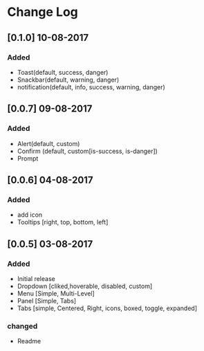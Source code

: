 # Change Log

## [0.1.0] 10-08-2017
### Added
- Toast(default, success, danger)
- Snackbar(default, warning, danger)
- notification(default, info, success, warning, danger)


## [0.0.7] 09-08-2017
### Added
- Alert(default, custom)
- Confirm (default, custom[is-success, is-danger])
- Prompt


## [0.0.6] 04-08-2017
### Added
- add icon
- Tooltips [right, top, bottom, left]


## [0.0.5] 03-08-2017
### Added
- Initial release
- Dropdown [cliked,hoverable, disabled, custom]
- Menu [Simple, Multi-Level]
- Panel [Simple, Tabs]
- Tabs [simple, Centered, Right, icons, boxed, toggle, expanded]
### changed
- Readme